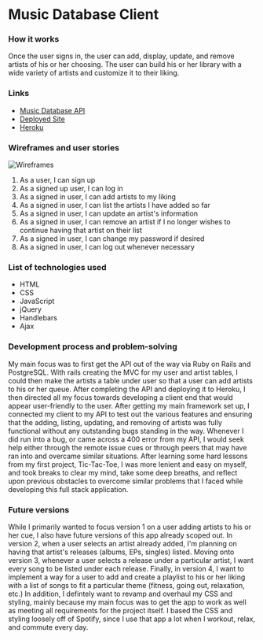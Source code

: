 # Music Database Client

### How it works
Once the user signs in, the user can add, display, update, and remove artists of his or her choosing. The user can build his or her library with a wide variety of artists and customize it to their liking.

### Links
* [Music Database API](https://github.com/lucaspchartier/Music-Database-API)
* [Deployed Site](https://lucaspchartier.github.io/Music-Database-Client/)
* [Heroku](https://salty-wave-91914.herokuapp.com/)

### Wireframes and user stories
![Wireframes](https://i.imgur.com/ory029I.jpg)

1. As a user, I can sign up
2. As a signed up user, I can log in
3. As a signed in user, I can add artists to my liking
4. As a signed in user, I can list the artists I have added so far
5. As a signed in user, I can update an artist's information
6. As a signed in user, I can remove an artist if I no longer wishes to continue having that artist on their list
7. As a signed in user, I can change my password if desired
8. As a signed in user, I can log out whenever necessary

### List of technologies used
* HTML
* CSS
* JavaScript
* jQuery
* Handlebars
* Ajax

### Development process and problem-solving
My main focus was to first get the API out of the way via Ruby on Rails and PostgreSQL. With rails creating the MVC for my user and artist tables, I could then make the artists a table under user so that a user can add artists to his or her queue. After completing the API and deploying it to Heroku, I then directed all my focus towards developing a client end that would appear user-friendly to the user. After getting my main framework set up, I connected my client to my API to test out the various features and ensuring that the adding, listing, updating, and removing of artists was fully functional without any outstanding bugs standing in the way. Whenever I did run into a bug, or came across a 400 error from my API, I would seek help either through the remote issue cues or through peers that may have ran into and overcame similar situations. After learning some hard lessons from my first project, Tic-Tac-Toe, I was more lenient and easy on myself, and took breaks to clear my mind, take some deep breaths, and reflect upon previous obstacles to overcome similar problems that I faced while developing this full stack application.

### Future versions
While I primarily wanted to focus version 1 on a user adding artists to his or her cue, I also have future versions of this app already scoped out. In version 2, when a user selects an artist already added, I'm planning on having that artist's releases (albums, EPs, singles) listed. Moving onto version 3, whenever a user selects a release under a particular artist, I want every song to be listed under each release. Finally, in version 4, I want to implement a way for a user to add and create a playlist to his or her liking with a list of songs to fit a particular theme (fitness, going out, relaxation, etc.) In addition, I defintely want to revamp and overhaul my CSS and styling, mainly because my main focus was to get the app to work as well as meeting all requirements for the project itself. I based the CSS and styling loosely off of Spotify, since I use that app a lot when I workout, relax, and commute every day.
